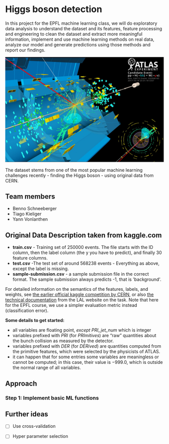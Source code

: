 # Higgs boson detection
In this project for the EPFL machine learning class, we will do exploratory data analysis to understand the dataset and its features, feature processing and engineering to clean the dataset and extract more meaningful information, implement and use machine learning methods on real data, analyze our model and generate predictions using  those methods and report our findings.

![The ATLAS experiment](pictures/atlas.jpg)

The dataset stems from one of the most popular machine learning challenges recently - finding the Higgs boson - using original data from CERN.

## Team members

- Benno Schneeberger
- Tiago Kieliger
- Yann Vonlanthen



## Original Data Description taken from kaggle.com

- **train.csv** - Training set of 250000 events. The file  starts with the ID column, then the label column (the y you have to  predict), and finally 30 feature columns.
- **test.csv** -The test set of around 568238 events - Everything as above, except the label is missing.
- **sample-submission.csv** - a sample submission file in the correct format. The sample submission always predicts -1, that is 'background'.

For detailed information on the semantics of the features, labels, and weights, see [the earlier official kaggle competition by CERN](https://www.kaggle.com/c/higgs-boson), or also [the technical documentation](http://higgsml.lal.in2p3.fr/documentation) from  the LAL website on the task. Note that here for the EPFL course, we use  a simpler evaluation metric instead (classification error).

**Some details to get started:**

- all variables are floating point, *except PRI_jet_num* which is integer
- variables prefixed with *PRI* (for *PRImitives*) are “raw” quantities about the bunch collision as measured by the detector.
- variables prefixed with *DER* (for *DERived*) are quantities computed from the primitive features, which were selected by the physicists of ATLAS.
- it can happen that for some entries some variables are meaningless  or cannot be computed; in this case, their value is −999.0, which is  outside the normal range of all variables.



## Approach

### Step 1: Implement basic ML functions



## Further ideas

- [ ] Use cross-validation
- [ ] Hyper parameter selection

